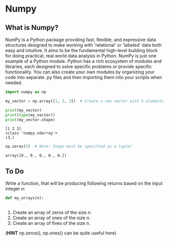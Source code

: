 # Numpy
## What is Numpy?

NumPy is a Python package providing fast, flexible, and expressive data structures designed to make working with 'relational' or 'labeled' data both easy and intuitive. It aims to be the fundamental high-level building block for doing practical, real world data analysis in Python. NumPy is just one example of a Python module. Python has a rich ecosystem of modules and libraries, each designed to solve specific problems or provide specific functionality. You can also create your own modules by organizing your code into separate .py files and then importing them into your scripts when needed.

```python
import numpy as np

my_vector = np.array([1, 2, 3])  # Create a new vector with 3 elements (3d)

print(my_vector)
print(type(my_vector))
print(my_vector.shape)
```
```
[1 2 3]
<class 'numpy.ndarray'>
(3,)
```
```python
np.zeros(5)  # Note: Shape must be specified as a tuple!
```
```
array([0., 0., 0., 0., 0.])
```

## To Do

Write a function, that will be producing following returns based on the input integer *n*:

```python
def my_arrays(n):
    
```
1. Create an array of zeros of the size *n*.
2. Create an array of ones of the size *n*.
3. Create an array of fives of the size *n*.

(**HINT** np.zeros(), np.ones() can be quite useful here)